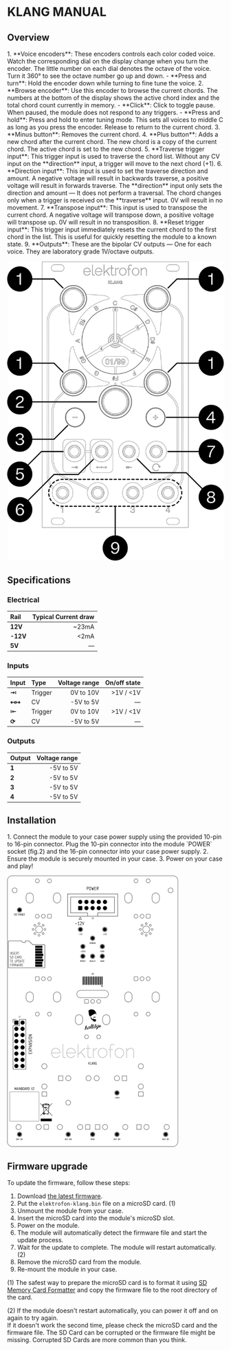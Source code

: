 KLANG MANUAL
============

## Overview

<article>
<div class="overview-list">
1. **Voice encoders**: These encoders controls each color coded voice. Watch the corresponding dial on the display change when you turn the encoder. The little number on each dial denotes the octave of the voice. Turn it 360° to see the octave number go up and down.
    - **Press and turn**: Hold the encoder down while turning to fine tune the voice.
2. **Browse encoder**: Use this encoder to browse the current chords. The numbers at the bottom of the display shows the active chord index and the total chord count currently in memory.
    - **Click**: Click to toggle pause. When paused, the module does not respond to any triggers.
    - **Press and hold**: Press and hold to enter tuning mode. This sets all voices to middle C as long as you press the encoder. Release to return to the current chord.
3. **Minus button**: Removes the current chord.
4. **Plus button**: Adds a new chord after the current chord. The new chord is a copy of the current chord. The active chord is set to the new chord.
5. **Traverse trigger input**: This trigger input is used to traverse the chord list. Without any CV input on the **direction** input, a trigger will move to the next chord (+1).
6. **Direction input**: This input is used to set the traverse direction and amount. A negative voltage will result in backwards traverse, a positive voltage will result in forwards traverse. The **direction** input only sets the direction and amount — It does not perform a traversal. The chord changes only when a trigger is received on the **traverse** input. 0V will result in no movement.
7. **Transpose input**: This input is used to transpose the current chord. A negative voltage will transpose down, a positive voltage will transpose up. 0V will result in no transposition.
8. **Reset trigger input**: This trigger input immediately resets the current chord to the first chord in the list. This is useful for quickly resetting the module to a known state. 
9. **Outputs**: These are the bipolar CV outputs — One for each voice. They are laboratory grade 1V/octave outputs.
</div>

![fig.1](/KLANG/assets/function-overview.svg)
</article>

## Specifications

### Electrical

| Rail     | Typical Current draw |
|:---------|---------------------:|
|  **12V** | ~23mA                |
| **-12V** | <2mA                 |
|   **5V** | —                    |

### Inputs
| Input | Type    | Voltage range | On/off state |
|:------|:--------|--------------:|-------------:|
| **⇥** | Trigger | 0V to 10V     | >1V / <1V    |
| **↤↦**| CV      | -5V to 5V     | —            |
| **⇤** | Trigger | 0V to 10V     | >1V / <1V    |
| **⟳** | CV      | -5V to 5V     | —            |

### Outputs
| Output  | Voltage range  |
|:--------|---------------:|
| **1**   | -5V to 5V      |
| **2**   | -5V to 5V      |
| **3**   | -5V to 5V      |
| **4**   | -5V to 5V      |

## Installation

<article>
1. Connect the module to your case power supply using the provided 10-pin to 16-pin connector.  
Plug the 10-pin connector into the module `POWER` socket (fig.2) and the 16-pin connector into your case power supply.  
2. Ensure the module is securely mounted in your case.
3. Power on your case and play!

![[fig.2]](/KLANG/assets/klang-back.svg)
</article>

## Firmware upgrade

To update the firmware, follow these steps:

1. Download [the latest firmware](https://github.com/elektrofon/klang-firmware/releases/latest).
2. Put the `elektrofon-klang.bin` file on a microSD card. (1)
2. Unmount the module from your case.
3. Insert the microSD card into the module's microSD slot.
4. Power on the module.
5. The module will automatically detect the firmware file and start the update process.
6. Wait for the update to complete. The module will restart automatically. (2)
7. Remove the microSD card from the module.
8. Re-mount the module in your case.

\(1\) The safest way to prepare the microSD card is to format it using [SD Memory Card Formatter](https://www.sdcard.org/downloads/) and copy the firmware file to the root directory of the card.

\(2\) If the module doesn't restart automatically, you can power it off and on again to try again.  
If it doesn't work the second time, please check the microSD card and the firmware file. The SD Card can be corrupted or the firmware file might be missing. Corrupted SD Cards are more common than you think.
